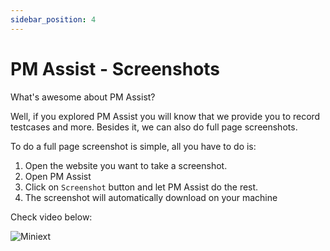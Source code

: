 ```yaml
---
sidebar_position: 4
---
```


# PM Assist - Screenshots

What's awesome about PM Assist? 

Well, if you explored PM Assist you will know that we provide you to record testcases and more. Besides it, we can also do full page screenshots. 

To do a full page screenshot is simple, all you have to do is:

1. Open the website you want to take a screenshot.
2. Open PM Assist 
3. Click on `Screenshot` button and let PM Assist do the rest.
4. The screenshot will automatically download on your machine

Check video below:

![Miniext](/img/screenshot.gif.gif)
